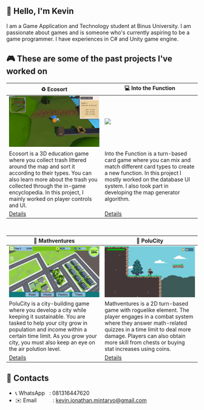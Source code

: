 ## 👋 Hello, I'm Kevin
I am a Game Application and Technology student at Binus University. I am passionate about games and is someone who's currently aspiring to be a game programmer. I have experiences in C# and Unity game engine.


## 🎮 These are some of the past projects I've worked on
<table width="100%">
  <thead>
    <tr>
      <th width="50%">♻️ Ecosort</th>
      <th width="50%">💻 Into the Function</th>
    </tr>
  </thead>
  <tbody>
    <tr>
      <td><img src="src\Ecosort\Ecosort_gif.gif"/></td>
      <td><img src="src\IntoTheFunction\IntoTheFunction_gif.gif"/></td>
    </tr>
    <tr>
      <td valign="text-top">Ecosort is a 3D education game where you collect trash littered around the map and sort it according to their types. You can also learn more about the trash you collected through the in-game encyclopedia. In this project, I mainly worked on player controls and UI.</td>
      <td valign="text-top">Into the Function is a turn-based card game where you can mix and match different card types to create a new function. In this project I mostly worked on the database UI system. I also took part in developing the map generator algorithm. <div></div></td>
    </tr>
    <tr>
      <td><a href="ProjectDetails\Ecosort_README.md">Details</td>
      <td><a href="ProjectDetails\IntoTheFunction_README.md">Details</td>
    </tr>
  </tbody>
</table>

<br>

<table width="100%">
  <thead>
    <tr>
      <th width="50%">🔢 Mathventures</th>
      <th width="50%">🏢 PoluCity</th>
    </tr>
  </thead>
  <tbody>
    <tr>
      <td><img src="src\Polucity\Polucity_gif.gif"/></td>
      <td><img src="src\Mathventures\Mathventures_gif.gif"/></td>
    </tr>
    <tr>
      <td valign="text-top">PoluCity is a city-building game where you develop a city while keeping it sustainable. You are tasked to help your city grow in population and income within a certain time limit. As you grow your city, you must also keep an eye on the air polution level.</td>
      <td valign="text-top">Mathventures is a 2D turn-based game with roguelike element. The player engages in a combat system where they answer math-related quizzes in a time limit to deal more damage. Players can also obtain more skill from chests or buying stat increases using coins. <div></div></td>
    </tr>
    <tr>
      <td><a href="ProjectDetails\Polucity_README.md">Details</td>
      <td><a href="ProjectDetails\Mathventures_README.md">Details</td>
    </tr>
  </tbody>
</table>


## 💬 Contacts
- 📞 WhatsApp &nbsp; : 081316447620
- ✉️ Email &emsp;&ensp;&emsp; : kevin.jonathan.mintaryo@gmail.com